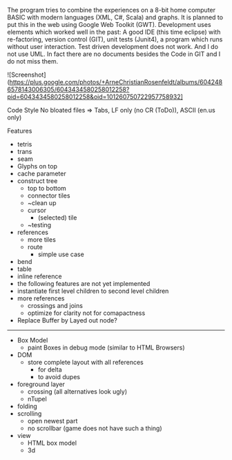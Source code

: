 The program tries to combine the experiences on a 8-bit home computer BASIC with modern languages (XML, C#, Scala) and graphs. It is planned to put this in the web using Google Web Toolkit (GWT).
Development uses elements which worked well in the past: A good IDE (this time eclipse) with re-factoring, version control (GIT), unit tests (Junit4), a program which runs without user interaction.
Test driven development does not work. And I do not use UML. In fact there are no documents besides the Code in GIT and I do not miss them.

![Screenshot](https://plus.google.com/photos/+ArneChristianRosenfeldt/albums/6042486578143006305/6043434580258012258?pid=6043434580258012258&oid=101260750722957758932]

Code Style
No bloated files => Tabs, LF only (no CR (ToDo)), ASCII (en.us only)

Features

* tetris
* trans
* seam
* Glyphs on top
* cache parameter
* construct tree
	* top to bottom
	* connector tiles
	* ~clean up
	* cursor
		* (selected) tile
	* ~testing
* references
	* more tiles
	* route
		* simple use case
* bend
* table
* inline reference
* the following features are not yet implemented
* instantiate first level children to second level children
* more references
	* crossings and joins
	* optimize for clarity  not  for comapactness
* Replace Buffer by Layed out node?
----
* Box Model
	* paint Boxes in debug mode (similar to HTML Browsers)
* DOM
	* store complete layout with all references
		* for delta
		* to avoid dupes
* foreground layer
	*	crossing (all alternatives look ugly)
	*	nTupel
* folding
* scrolling
	*	open newest part
	*	no scrollbar (game does not have such a thing)
* view
	*	HTML box model
	*	3d